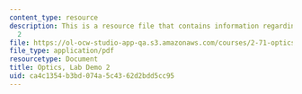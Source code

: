 ```yaml
---
content_type: resource
description: This is a resource file that contains information regarding lab demo
  2
file: https://ol-ocw-studio-app-qa.s3.amazonaws.com/courses/2-71-optics-spring-2014/ca4c1354b3bd074a5c4362d2bdd5cc95_MIT2_71S14_Demo_2.pdf
file_type: application/pdf
resourcetype: Document
title: Optics, Lab Demo 2
uid: ca4c1354-b3bd-074a-5c43-62d2bdd5cc95
---
```

